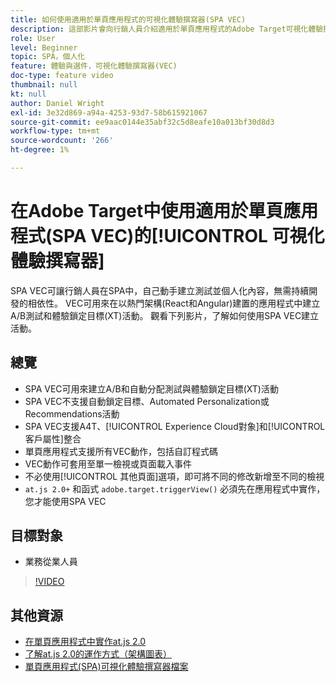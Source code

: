 ```yaml
---
title: 如何使用適用於單頁應用程式的可視化體驗撰寫器(SPA VEC)
description: 這部影片會向行銷人員介紹適用於單頁應用程式的Adobe Target可視化體驗撰寫器(SPA VEC)。 觀看此影片，了解如何使用SPA VEC建立活動。
role: User
level: Beginner
topic: SPA，個人化
feature: 體驗與選件，可視化體驗撰寫器(VEC)
doc-type: feature video
thumbnail: null
kt: null
author: Daniel Wright
exl-id: 3e32d869-a94a-4253-93d7-58b615921067
source-git-commit: ee9aac0144e35abf32c5d8eafe10a013bf30d8d3
workflow-type: tm+mt
source-wordcount: '266'
ht-degree: 1%

---
```


# 在Adobe Target中使用適用於單頁應用程式(SPA VEC)的[!UICONTROL 可視化體驗撰寫器]

SPA VEC可讓行銷人員在SPA中，自己動手建立測試並個人化內容，無需持續開發的相依性。 VEC可用來在以熱門架構(React和Angular)建置的應用程式中建立A/B測試和體驗鎖定目標(XT)活動。 觀看下列影片，了解如何使用SPA VEC建立活動。

## 總覽

* SPA VEC可用來建立A/B和自動分配測試與體驗鎖定目標(XT)活動
* SPA VEC不支援自動鎖定目標、Automated Personalization或Recommendations活動
* SPA VEC支援A4T、[!UICONTROL Experience Cloud對象]和[!UICONTROL 客戶屬性]整合
* 單頁應用程式支援所有VEC動作，包括自訂程式碼
* VEC動作可套用至單一檢視或頁面載入事件
* 不必使用[!UICONTROL 其他頁面]選項，即可將不同的修改新增至不同的檢視
* `at.js 2.0+` 和函式 `adobe.target.triggerView()` 必須先在應用程式中實作，您才能使用SPA VEC

## 目標對象

* 業務從業人員

>[!VIDEO](https://video.tv.adobe.com/v/26249?quality=12)


## 其他資源

* [在單頁應用程式中實作at.js 2.0](../implementation/implement-atjs-20-in-a-single-page-application.md)
* [了解at.js 2.0的運作方式（架構圖表）](../implementation/understanding-how-atjs-20-works.md)
* [單頁應用程式(SPA)可視化體驗撰寫器檔案](https://docs.adobe.com/help/en/target/using/experiences/spa-visual-experience-composer.html)
